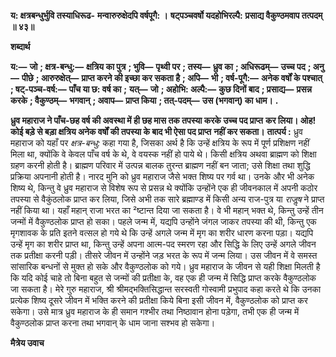 **य: क्षत्रबन्धुर्भुवि तस्याधिरूढ-** **मन्वारुरुक्षेदपि वर्षपूगै: ।** **षट्पञ्चवर्षो यदहोभिरल्पै:** **प्रसाद्य वैकुण्ठमवाप तत्पदम् ॥ ४३॥** 

**शब्दार्थ** 

**य:—** **जो** **; क्षत्र-बन्धु:—** **क्षत्रिय का पुत्र** **; भुवि—** **पृथ्वी पर** **; तस्य—** **ध्रुव का** **; अधिरूढम्—** **उच्च पद** **; अनु—** **पीछे** **; आरुरुक्षेत्—** **प्राप्त करने की इच्छा कर सकता है** **; अपि—** **भी** **; वर्ष-पूगै:—** **अनेक वर्षों के पश्चात्** **; षट्-पञ्च-वर्ष:—** **पाँच या छ: वर्ष का** **;** **यत्—** **जो** **; अहोभि: अल्पै:—** **कुछ दिनों बाद** **; प्रसाद्य—** **प्रसन्न करके** **; वैकुण्ठम्—** **भगवान्** **; अवाप—** **प्राप्त किया** **; तत्-पदम्—** **उस (भगवान्) का धाम।** **.** 

**ध्रुव महाराज ने पाँच-छह वर्ष की अवस्था में ही छह मास तक तपस्या करके उच्च पद प्राप्त** **कर लिया। ओह! कोई बड़े से बड़ा क्षत्रिय अनेक वर्षों की तपस्या के बाद भी ऐसा पद प्राप्त** **नहीं कर सकता।** **तात्पर्य :** ध्रुव महाराज को यहाँ पर *क्षत्र-बन्धु:* कहा गया है, जिसका अर्थ है कि उन्हें क्षत्रिय के रूप में पूर्ण प्रशिक्षण नहीं मिला था, क्योंकि वे केवल पाँच वर्ष के थे, वे वयस्क नहीं हो पाये थे। किसी क्षत्रिय अथवा ब्राह्मण को शिक्षा ग्रहण करनी होती है। ब्राह्मण परिवार में उत्पन्न बालक तुरन्त ब्राह्मण नहीं बन जाता; उसे शिक्षा तथा शुद्धि प्रक्रिया अपनानी होती है। नारद मुनि को ध्रुव महाराज जैसे भक्त शिष्य पर गर्व था। उनके और भी अनेक शिष्य थे, किन्तु वे ध्रुव महाराज से विशेष रूप से प्रसन्न थे क्योंकि उन्होंने एक ही जीवनकाल में अपनी कठोर तपस्या से वैकुंठलोक प्राप्त कर लिया, जिसे अभी तक सारे ब्रह्माण्ड में किसी अन्य राज-पुत्र या *राजॢष* ने प्राप्त नहीं किया था। यहाँ महान् राजा भरत का ²ष्टान्त दिया जा सकता है। वे भी महान् भक्त थे, किन्तु उन्हें तीन जन्मों में वैकुण्ठलोक प्राप्त हो सका। पहले जन्म में, यद्यपि उन्होंने जंगल जाकर तपस्या की थी, किन्तु एक मृगशावक के प्रति इतने वत्सल हो गये थे कि उन्हें अगले जन्म में मृग का शरीर धारण करना पड़ा। यद्यपि उन्हें मृग का शरीर प्राप्त था, किन्तु उन्हें अपना आत्म-पद स्मरण रहा और सिद्धि के लिए उन्हें अगले जीवन तक प्रतीक्षा करनी पड़ी। तीसरे जीवन में उन्होंने जड़ भरत के रूप में जन्म लिया। उस जीवन में वे समस्त सांसारिक बन्धनों से मुक्त हो सके और वैकुण्ठलोक को गये। ध्रुव महाराज के जीवन से यही शिक्षा मिलती है कि यदि कोई चाहे तो बिना बहुत से जन्मों की प्रतीक्षा के, वह एक ही जन्म में सिद्धि प्राप्त करके वैकुण्ठलोक जा सकता है। मेरे गुरु महाराज, श्री श्रीमद्भक्तिसिद्धान्त सरस्वती गोस्वामी प्रभुपाद कहा करते थे कि उनका प्रत्येक शिष्य दूसरे जीवन में भक्ति करने की प्रतीक्षा किये बिना इसी जीवन में, वैकुण्ठलोक को प्राप्त कर सकेगा। उसे मात्र ध्रुव महाराज के ही समान गश्भीर तथा निष्ठावान होना पड़ेगा, तभी एक ही जन्म में वैकुण्ठलोक प्राप्त करना तथा भगवान् के धाम जाना सश्भव हो सकेगा।  

**मैत्रेय उवाच** 